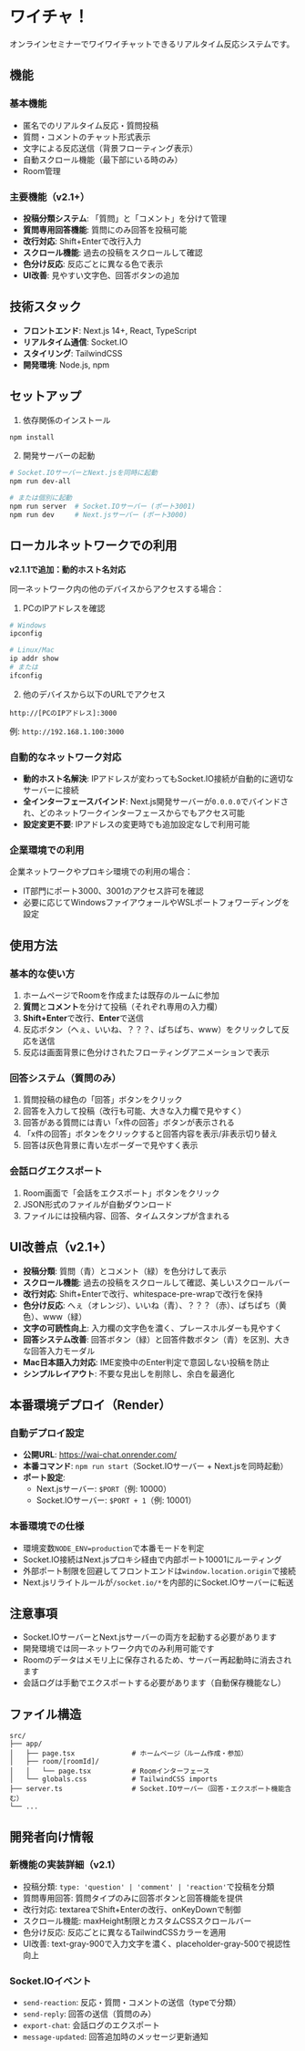 # ワイチャ！

オンラインセミナーでワイワイチャットできるリアルタイム反応システムです。

## 機能

### 基本機能
- 匿名でのリアルタイム反応・質問投稿
- 質問・コメントのチャット形式表示
- 文字による反応送信（背景フローティング表示）
- 自動スクロール機能（最下部にいる時のみ）
- Room管理

### 主要機能（v2.1+）
- **投稿分類システム**: 「質問」と「コメント」を分けて管理
- **質問専用回答機能**: 質問にのみ回答を投稿可能
- **改行対応**: Shift+Enterで改行入力
- **スクロール機能**: 過去の投稿をスクロールして確認
- **色分け反応**: 反応ごとに異なる色で表示
- **UI改善**: 見やすい文字色、回答ボタンの追加

## 技術スタック

- **フロントエンド**: Next.js 14+, React, TypeScript
- **リアルタイム通信**: Socket.IO
- **スタイリング**: TailwindCSS
- **開発環境**: Node.js, npm

## セットアップ

1. 依存関係のインストール
```bash
npm install
```

2. 開発サーバーの起動
```bash
# Socket.IOサーバーとNext.jsを同時に起動
npm run dev-all

# または個別に起動
npm run server  # Socket.IOサーバー (ポート3001)
npm run dev     # Next.jsサーバー (ポート3000)
```

## ローカルネットワークでの利用

**v2.1.1で追加：動的ホスト名対応**

同一ネットワーク内の他のデバイスからアクセスする場合：

1. PCのIPアドレスを確認
```bash
# Windows
ipconfig

# Linux/Mac
ip addr show
# または
ifconfig
```

2. 他のデバイスから以下のURLでアクセス
```
http://[PCのIPアドレス]:3000
```

例: `http://192.168.1.100:3000`

### 自動的なネットワーク対応

- **動的ホスト名解決**: IPアドレスが変わってもSocket.IO接続が自動的に適切なサーバーに接続
- **全インターフェースバインド**: Next.js開発サーバーが`0.0.0.0`でバインドされ、どのネットワークインターフェースからでもアクセス可能
- **設定変更不要**: IPアドレスの変更時でも追加設定なしで利用可能

### 企業環境での利用

企業ネットワークやプロキシ環境での利用の場合：
- IT部門にポート3000、3001のアクセス許可を確認
- 必要に応じてWindowsファイアウォールやWSLポートフォワーディングを設定

## 使用方法

### 基本的な使い方
1. ホームページでRoomを作成または既存のルームに参加
2. **質問**と**コメント**を分けて投稿（それぞれ専用の入力欄）
3. **Shift+Enter**で改行、**Enter**で送信
4. 反応ボタン（へぇ、いいね、？？？、ぱちぱち、www）をクリックして反応を送信
5. 反応は画面背景に色分けされたフローティングアニメーションで表示

### 回答システム（質問のみ）
1. 質問投稿の緑色の「回答」ボタンをクリック
2. 回答を入力して投稿（改行も可能、大きな入力欄で見やすく）
3. 回答がある質問には青い「x件の回答」ボタンが表示される
4. 「x件の回答」ボタンをクリックすると回答内容を表示/非表示切り替え
5. 回答は灰色背景に青い左ボーダーで見やすく表示

### 会話ログエクスポート
1. Room画面で「会話をエクスポート」ボタンをクリック
2. JSON形式のファイルが自動ダウンロード
3. ファイルには投稿内容、回答、タイムスタンプが含まれる

## UI改善点（v2.1+）

- **投稿分類**: 質問（青）とコメント（緑）を色分けして表示
- **スクロール機能**: 過去の投稿をスクロールして確認、美しいスクロールバー
- **改行対応**: Shift+Enterで改行、whitespace-pre-wrapで改行を保持
- **色分け反応**: へぇ（オレンジ）、いいね（青）、？？？（赤）、ぱちぱち（黄色）、www（緑）
- **文字の可読性向上**: 入力欄の文字色を濃く、プレースホルダーも見やすく
- **回答システム改善**: 回答ボタン（緑）と回答件数ボタン（青）を区別、大きな回答入力モーダル
- **Mac日本語入力対応**: IME変換中のEnter判定で意図しない投稿を防止
- **シンプルレイアウト**: 不要な見出しを削除し、余白を最適化

## 本番環境デプロイ（Render）

### 自動デプロイ設定
- **公開URL**: https://wai-chat.onrender.com/
- **本番コマンド**: `npm run start`（Socket.IOサーバー + Next.jsを同時起動）
- **ポート設定**: 
  - Next.jsサーバー: `$PORT`（例: 10000）
  - Socket.IOサーバー: `$PORT + 1`（例: 10001）

### 本番環境での仕様
- 環境変数`NODE_ENV=production`で本番モードを判定
- Socket.IO接続はNext.jsプロキシ経由で内部ポート10001にルーティング
- 外部ポート制限を回避してフロントエンドは`window.location.origin`で接続
- Next.jsリライトルールが`/socket.io/*`を内部的にSocket.IOサーバーに転送

## 注意事項

- Socket.IOサーバーとNext.jsサーバーの両方を起動する必要があります
- 開発環境では同一ネットワーク内でのみ利用可能です
- Roomのデータはメモリ上に保存されるため、サーバー再起動時に消去されます
- 会話ログは手動でエクスポートする必要があります（自動保存機能なし）

## ファイル構造

```
src/
├── app/
│   ├── page.tsx              # ホームページ（ルーム作成・参加）
│   ├── room/[roomId]/
│   │   └── page.tsx          # Roomインターフェース
│   └── globals.css           # TailwindCSS imports
├── server.ts                 # Socket.IOサーバー（回答・エクスポート機能含む）
└── ...
```

## 開発者向け情報

### 新機能の実装詳細（v2.1）
- 投稿分類: `type: 'question' | 'comment' | 'reaction'`で投稿を分類
- 質問専用回答: 質問タイプのみに回答ボタンと回答機能を提供
- 改行対応: textareaでShift+Enterの改行、onKeyDownで制御
- スクロール機能: maxHeight制限とカスタムCSSスクロールバー
- 色分け反応: 反応ごとに異なるTailwindCSSカラーを適用
- UI改善: text-gray-900で入力文字を濃く、placeholder-gray-500で視認性向上

### Socket.IOイベント
- `send-reaction`: 反応・質問・コメントの送信（typeで分類）
- `send-reply`: 回答の送信（質問のみ）
- `export-chat`: 会話ログのエクスポート
- `message-updated`: 回答追加時のメッセージ更新通知